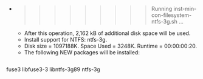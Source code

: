 * >>>>>>>>> Running inst-min-con-filesystem-ntfs-3g.sh ...
  * After this operation, 2,162 kB of additional disk space will be used.
  * Install support for NTFS: ntfs-3g.
  * Disk size = 1097188K. Space Used = 3248K. Runtime = 00:00:00:20.
  * The following NEW packages will be installed:
  ```bash
fuse3 libfuse3-3 libntfs-3g89 ntfs-3g
  ```
